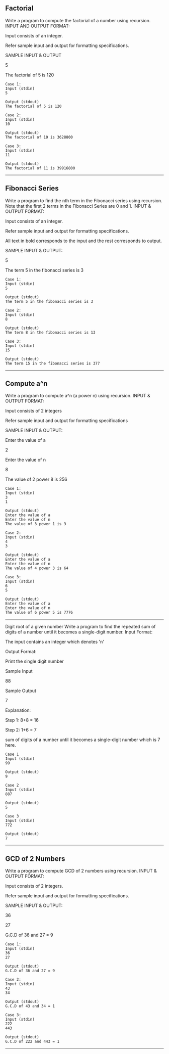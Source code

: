 ## Factorial
Write a program to compute the factorial of a number using recursion.
INPUT AND OUTPUT FORMAT:

Input consists of an integer.

Refer sample input and output for formatting specifications.

SAMPLE INPUT & OUTPUT

5

The factorial of 5 is 120

```
Case 1: 
Input (stdin)
5

Output (stdout)
The factorial of 5 is 120
```
```
Case 2: 
Input (stdin)
10

Output (stdout)
The factorial of 10 is 3628800
```

```
Case 3: 
Input (stdin)
11

Output (stdout)
The factorial of 11 is 39916800
```

<hr>

## Fibonacci Series
Write a program to find the nth term in the Fibonacci series using recursion. Note that the first 2 terms in the Fibonacci Series are 0 and 1.
INPUT & OUTPUT FORMAT:

Input consists of an integer.

Refer sample input and output for formatting specifications.

All text in bold corresponds to the input and the rest corresponds to output.

SAMPLE INPUT & OUTPUT:

5

The term 5 in the fibonacci series is 3

```
Case 1:
Input (stdin)
5

Output (stdout)
The term 5 in the fibonacci series is 3
```

```
Case 2: 
Input (stdin)
8

Output (stdout)
The term 8 in the fibonacci series is 13
```

```
Case 3: 
Input (stdin)
15

Output (stdout)
The term 15 in the fibonacci series is 377
```

<hr>

## Compute a^n
Write a program to compute a^n (a power n) using recursion.
INPUT & OUTPUT FORMAT:

Input consists of 2 integers

Refer sample input and output for formatting specifications

SAMPLE INPUT & OUTPUT:

Enter the value of a

2

Enter the value of n

8

The value of 2 power 8 is 256

```
Case 1:
Input (stdin)
3
1

Output (stdout)
Enter the value of a
Enter the value of n
The value of 3 power 1 is 3
```
```
Case 2: 
Input (stdin)
4
3

Output (stdout)
Enter the value of a
Enter the value of n
The value of 4 power 3 is 64
```
```
Case 3: 
Input (stdin)
6
5

Output (stdout)
Enter the value of a
Enter the value of n
The value of 6 power 5 is 7776
```
<hr>

Digit root of a given number
Write a program to find the repeated sum of digits of a number until it becomes a single-digit number.
Input Format:

The input contains an integer which denotes 'n'

Output Format:

Print the single digit number

Sample Input

88

Sample Output

7

Explanation:

Step 1: 8+8 = 16

Step 2: 1+6 = 7

sum of digits of a number until it becomes a single-digit number which is 7 here.

```
Case 1
Input (stdin)
99

Output (stdout)
9
```
```
Case 2
Input (stdin)
887

Output (stdout)
5
```
```
Case 3
Input (stdin)
772

Output (stdout)
7
```
<hr>

## GCD of 2 Numbers
Write a program to compute GCD of 2 numbers using recursion.
INPUT & OUTPUT FORMAT:

Input consists of 2 integers.

Refer sample input and output for formatting specifications.

SAMPLE INPUT & OUTPUT:

36

27

G.C.D of 36 and 27 = 9

```
Case 1:
Input (stdin)
36
27

Output (stdout)
G.C.D of 36 and 27 = 9
```

```
Case 2:
Input (stdin)
43
34

Output (stdout)
G.C.D of 43 and 34 = 1
```

```
Case 3: 
Input (stdin)
222
443

Output (stdout)
G.C.D of 222 and 443 = 1
```

<hr>